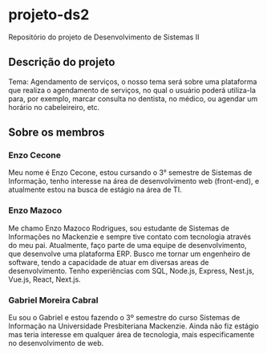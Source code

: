 # projeto-ds2
Repositório do projeto de Desenvolvimento de Sistemas II

## Descrição do projeto

Tema: Agendamento de serviços, o nosso tema será sobre uma plataforma que realiza o agendamento de serviços, no qual o usuário poderá utiliza-la para, por exemplo, marcar consulta no dentista, no médico, ou agendar um horário no cabeleireiro, etc. 

## Sobre os membros

### Enzo Cecone
  Meu nome é Enzo Cecone, estou cursando o 3° semestre de Sistemas de Informação, tenho interesse na área de desenvolvimento web (front-end), e atualmente estou na busca de estágio na área de TI.
  
### Enzo Mazoco
  Me chamo Enzo Mazoco Rodrigues, sou estudante de Sistemas de Informações no Mackenzie e sempre tive contato com tecnologia através do meu pai. Atualmente, faço parte de uma equipe de desenvolvimento, que desenvolve uma plataforma ERP. Busco me tornar um engenheiro de software, tendo a capacidade de atuar em diversas areas de desenvolvimento. Tenho experiências com SQL, Node.js, Express, Nest.js, Vue.js, React, Next.js.
    
### Gabriel Moreira Cabral
  Eu sou o Gabriel e estou fazendo o 3º semestre do curso Sistemas de Informação na Universidade Presbiteriana Mackenzie. Ainda não fiz estágio mas teria interesse em qualquer área de tecnologia, mais especificamente no desenvolvimento de web.
